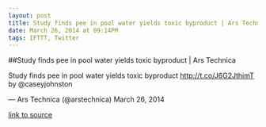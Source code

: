 ```yaml
---
layout: post
title: Study finds pee in pool water yields toxic byproduct | Ars Technica
date: March 26, 2014 at 09:14PM
tags: IFTTT, Twitter
---
```

##Study finds pee in pool water yields toxic byproduct | Ars Technica


Study finds pee in pool water yields toxic byproduct http://t.co/J6G2JthimT by @caseyjohnston

— Ars Technica (@arstechnica) March 26, 2014

[link to source](http://ift.tt/1gD0k2h) 
